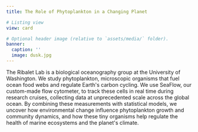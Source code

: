 ```yaml
---
title: The Role of Phytoplankton in a Changing Planet

# Listing view
view: card

# Optional header image (relative to `assets/media/` folder).
banner:
  caption: ''
  image: dusk.jpg
---  
```

The Ribalet Lab is a biological oceanography group at the University of Washington. We study phytoplankton, microscopic organisms that fuel ocean food webs and regulate Earth's carbon cycling. We use SeaFlow, our custom-made flow cytometer, to track these cells in real time during research cruises, collecting data at unprecedented scale across the global ocean. By combining these measurements with statistical models, we uncover how environmental change influence phytoplankton growth and community dynamics, and how these tiny organisms help regulate the health of marine ecosystems and the planet's climate.

<br>